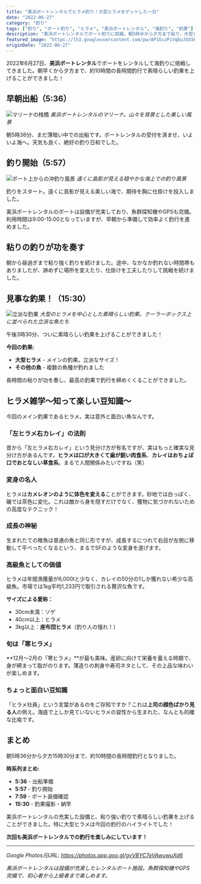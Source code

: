 ```yaml
---
title: "美浜ボートレンタルでヒラメ釣り！大型ヒラメをゲットした一日"
date: "2022-06-27"
category: "釣り"
tags: ["釣り", "ボート釣り", "ヒラメ", "美浜ボートレンタル", "海釣り", "釣果"]
description: "美浜ボートレンタルでボート釣りに挑戦。朝5時半から夕方まで粘り、大型ヒラメをはじめとする立派な釣果を上げることができました！"
featured_image: "https://lh3.googleusercontent.com/pw/AP1GczPiVqbuJGS5Kf0z8f3BKpXNmCW-mu7Z6YEh-eUrhttDzwJ6FbNb437Xk8_QBGEBT4RqjYRdSFkgUROyY0DKJIm5Q9sLw1I5zxQbBoJfZKGx5hhxtHmB=s1621?authuser=0"
originDate: "2022-06-27"
---
```


2022年6月27日、**美浜ボートレンタル**でボートをレンタルして海釣りに挑戦してきました。朝早くから夕方まで、約10時間の長時間釣行で素晴らしい釣果を上げることができました！

## 早朝出船（5:36）

![マリーナの桟橋](https://lh3.googleusercontent.com/pw/AP1GczPiVqbuJGS5Kf0z8f3BKpXNmCW-mu7Z6YEh-eUrhttDzwJ6FbNb437Xk8_QBGEBT4RqjYRdSFkgUROyY0DKJIm5Q9sLw1I5zxQbBoJfZKGx5hhxtHmB=s1621?authuser=0)
*美浜ボートレンタルのマリーナ。山々を背景とした美しい風景*

朝5時36分、まだ薄暗い中での出船です。ボートレンタルの受付を済ませ、いよいよ海へ。天気も良く、絶好の釣り日和でした。

## 釣り開始（5:57）

![ボート上からの沖釣り風景](https://lh3.googleusercontent.com/pw/AP1GczNOcYSeRMPHG7QEXZ8NkC3z9piAzzDS3PbL9Tvr09k0ORIwDZqoJijLK8nirDdJ-nwU0dZj-IzKrWzwXt4Hw_2apc2cs_YSh8KIaEpx70f3mZho7frlb2dl1HEyD8LWJGBkD74MYBc6fqCwAr-bUSDosw=s1621?authuser=0)
*遠くに島影が見える穏やかな海上での釣り風景*

釣りをスタート。遠くに島影が見える美しい海で、期待を胸に仕掛けを投入しました。

美浜ボートレンタルのボートは設備が充実しており、魚群探知機やGPSも完備。利用時間は9:00-15:00となっていますが、早朝から準備して効率よく釣行を進めました。

## 粘りの釣りが功を奏す

朝から昼過ぎまで粘り強く釣りを続けました。途中、なかなか釣れない時間帯もありましたが、諦めずに場所を変えたり、仕掛けを工夫したりして挑戦を続けました。

## 見事な釣果！（15:30）

![立派な釣果](https://lh3.googleusercontent.com/pw/AP1GczNtLMRlW73AKFsac3Lz9ZshLV_93AQkGDz3cMhSfrSIlFrzbWeB9fD3L1j9f1mIrtxXxrmCPhmVA4Pa6n64wYVALhJl0VwkrqtZ4wUNUjU34RJWMEKnq5fdjIWIlgc8qBfG7QOSRZwijuMkwR_r28EY9g=s1621?authuser=0)
*大型のヒラメを中心とした素晴らしい釣果。クーラーボックス上に並べられた立派な魚たち*

午後3時30分、ついに素晴らしい釣果を上げることができました！

**今回の釣果:**
- **大型ヒラメ** - メインの釣果。立派なサイズ！
- **その他の魚** - 複数の魚種が釣れました

長時間の粘りが功を奏し、最高の釣果で釣行を締めくくることができました。

## ヒラメ雑学～知って楽しい豆知識～

今回のメイン釣果であるヒラメ。実は意外と面白い魚なんです。

### 「左ヒラメ右カレイ」の法則
昔から「左ヒラメ右カレイ」という見分け方が有名ですが、実はもっと確実な見分け方があるんです。**ヒラメは口が大きくて歯が鋭い肉食系**、**カレイはおちょぼ口でおとなしい草食系**。まるで人間関係みたいですね（笑）

### 変身の名人
ヒラメは**カメレオンのように体色を変える**ことができます。砂地では白っぽく、磯では茶色に変化。これは敵から身を隠すだけでなく、獲物に気づかれないための高度なテクニック！

### 成長の神秘
生まれたての稚魚は普通の魚と同じ形ですが、成長するにつれて右目が左側に移動して平べったくなるという、まるでSFのような変身を遂げます。

### 高級魚としての価値
ヒラメは年間漁獲量が6,000tと少なく、カレイの50分の1しか獲れない希少な高級魚。市場では1kg平均1,233円で取引される贅沢な魚です。

**サイズによる愛称：**
- 30cm未満：ソゲ
- 40cm以上：ヒラメ
- 3kg以上：**座布団ヒラメ**（釣り人の憧れ！）

### 旬は「寒ヒラメ」
**12月〜2月の「寒ヒラメ」**が最も美味。産卵に向けて栄養を蓄える時期で、身が締まって脂がのります。薄造りの刺身や寿司ネタとして、その上品な味わいが楽しめます。

### ちょっと面白い豆知識
「ヒラメ社員」という言葉があるのをご存知ですか？これは**上司の顔色ばかり見る人**の例え。海底で上しか見ていないヒラメの習性から生まれた、なんとも的確な比喩です。

## まとめ

朝5時36分から夕方15時30分まで、約10時間の長時間釣行となりました。

**時系列まとめ:**
- **5:36** - 出船準備
- **5:57** - 釣り開始
- **7:59** - ボート装備確認
- **15:30** - 釣果撮影・納竿

美浜ボートレンタルの充実した設備と、粘り強い釣りで素晴らしい釣果を上げることができました。特に大型ヒラメは今回の釣行のハイライトでした！

**次回も美浜ボートレンタルでの釣行を楽しみにしています！**

---

*Google Photos元URL: https://photos.app.goo.gl/gvVBYC7eVAwuwuXd6*

*美浜ボートレンタルは設備が充実したレンタルボート施設。魚群探知機やGPS完備で、初心者から上級者まで楽しめます。*